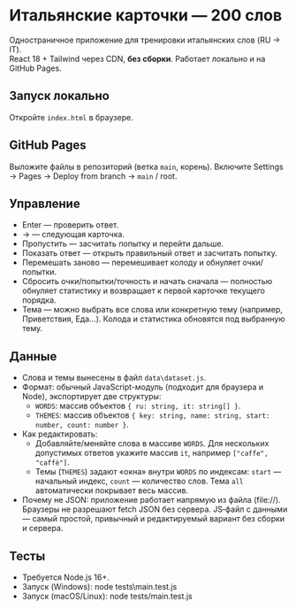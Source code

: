 # Итальянские карточки — 200 слов

Одностраничное приложение для тренировки итальянских слов (RU → IT).  
React 18 + Tailwind через CDN, **без сборки**. Работает локально и на GitHub Pages.

## Запуск локально
Откройте `index.html` в браузере.

## GitHub Pages
Выложите файлы в репозиторий (ветка `main`, корень). Включите Settings → Pages → Deploy from branch → `main` / root.


## Управление
- Enter — проверить ответ.
- → — следующая карточка.
- Пропустить — засчитать попытку и перейти дальше.
- Показать ответ — открыть правильный ответ и засчитать попытку.
- Перемешать заново — перемешивает колоду и обнуляет очки/попытки.
- Сбросить очки/попытки/точность и начать сначала — полностью обнуляет статистику и возвращает к первой карточке текущего порядка.
- Тема — можно выбрать все слова или конкретную тему (например, Приветствия, Еда...). Колода и статистика обновятся под выбранную тему.


## Данные
- Слова и темы вынесены в файл `data\dataset.js`.
- Формат: обычный JavaScript-модуль (подходит для браузера и Node), экспортирует две структуры:
  - `WORDS`: массив объектов `{ ru: string, it: string[] }`.
  - `THEMES`: массив объектов `{ key: string, name: string, start: number, count: number }`.
- Как редактировать:
  - Добавляйте/меняйте слова в массиве `WORDS`. Для нескольких допустимых ответов укажите массив `it`, например `["caffe", "caffè"]`.
  - Темы (`THEMES`) задают «окна» внутри `WORDS` по индексам: `start` — начальный индекс, `count` — количество слов. Тема `all` автоматически покрывает весь массив.
- Почему не JSON: приложение работает напрямую из файла (file://). Браузеры не разрешают fetch JSON без сервера. JS‑файл с данными — самый простой, привычный и редактируемый вариант без сборки и сервера.

## Тесты
- Требуется Node.js 16+.
- Запуск (Windows): node tests\main.test.js
- Запуск (macOS/Linux): node tests/main.test.js
